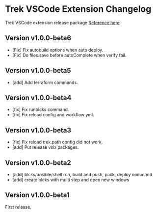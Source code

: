 # Trek VSCode Extension Changelog

Trek VSCode extension release package [Reference here](https://github.com/pnetwork/core.vscode.extension.mflow/raw/master/release/)

## Version v1.0.0-beta6

- [Fix] Fix autobuild options when auto deploy.
- [Fix] Do files.save before autoComplete when verify fail.

## Version v1.0.0-beta5

- [add] Add terraform commands.

## Version v1.0.0-beta4

- [fix] Fix runblcks command.
- [fix] Fix reload config and workflow yml.

## Version v1.0.0-beta3

- [fix] Fix reload trek.path config did not work.
- [add] Put release vsix packages.

## Version v1.0.0-beta2

- [add] blcks/ansible/shell run, build and push, pack, deploy command
- [add] create blcks with multi step and open new windows

## Version v1.0.0-beta1

First release.